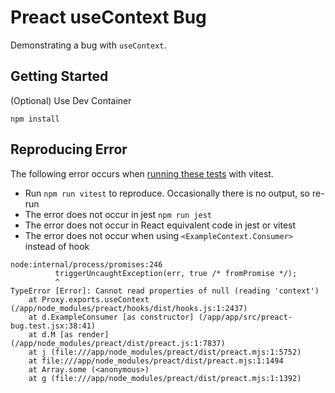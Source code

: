 # Preact useContext Bug

Demonstrating a bug with `useContext`.


## Getting Started

(Optional) Use Dev Container

```
npm install
```


## Reproducing Error

The following error occurs when [running these tests](src/preact-bug.test.jsx) with vitest.

 - Run `npm run vitest` to reproduce. Occasionally there is no output, so re-run
 - The error does not occur in jest `npm run jest`
 - The error does not occur in React equivalent code in jest or vitest
 - The error does not occur when using `<ExampleContext.Consumer>` instead of hook

```
node:internal/process/promises:246
          triggerUncaughtException(err, true /* fromPromise */);
          ^
TypeError [Error]: Cannot read properties of null (reading 'context')
    at Proxy.exports.useContext (/app/node_modules/preact/hooks/dist/hooks.js:1:2437)
    at d.ExampleConsumer [as constructor] (/app/app/src/preact-bug.test.jsx:38:41)
    at d.M [as render] (/app/node_modules/preact/dist/preact.js:1:7837)
    at j (file:///app/node_modules/preact/dist/preact.mjs:1:5752)
    at file:///app/node_modules/preact/dist/preact.mjs:1:1494
    at Array.some (<anonymous>)
    at g (file:///app/node_modules/preact/dist/preact.mjs:1:1392)
```
